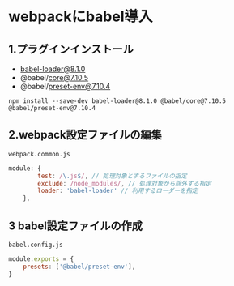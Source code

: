 # webpackにbabel導入

## 1.プラグインインストール

- babel-loader@8.1.0
- @babel/core@7.10.5
- @babel/preset-env@7.10.4

```shell
npm install --save-dev babel-loader@8.1.0 @babel/core@7.10.5 @babel/preset-env@7.10.4
```

## 2.webpack設定ファイルの編集

`webpack.common.js`

```js
module: {
        test: /\.js$/, // 処理対象とするファイルの指定
        exclude: /node_modules/, // 処理対象から除外する指定
        loader: 'babel-loader' // 利用するローダーを指定
    },
```

## 3 babel設定ファイルの作成

`babel.config.js`

```js
module.exports = {
    presets: ['@babel/preset-env'],
}
```
